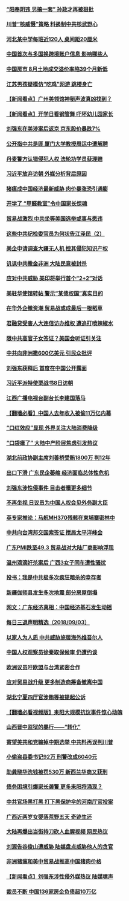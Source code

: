 #### [“阳奉阴违 另搞一套” 孙政才再被狠批](../pages/nsc413/n10690776.md) 

#### [川普“核威慑”策略 料遏制中共核武野心](../pages/nsc413/n10690355.md) 

#### [河北某中学每班近120人 桌间距20厘米](../pages/nsc413/n10690804.md) 

#### [中国首次与多国换跨境账户信息 影响哪些人](../pages/nsc413/n10690707.md) 

#### [中国房市 8月土地成交溢价率陷39个月新低](../pages/nsc413/n10690536.md) 

#### [江苏男孩疑模仿“吃鸡”网游 跳楼身亡](../pages/nsc413/n10690650.md) 

#### [【新闻看点】广州美领馆神秘声波真凶找到？](../pages/nsc413/n10690239.md) 

#### [【新闻看点】开学日看钢管舞 吓坏幼儿园家长](../pages/nsc413/n10690596.md) 

#### [刘强东在美涉案后返京 京东股价暴跌7%](../pages/nsc413/n10690603.md) 

#### [公开指中共是匪 厦门大学教授周运中遭解聘](../pages/nsc413/n10690510.md) 

#### [丹麦警方认错侵犯人权 法轮功学员获理赔](../pages/nsc413/n10690044.md) 

#### [习近平放弃访朝 外媒分析背后原因](../pages/nsc413/n10690315.md) 

#### [猪瘟成中国经济最新威胁 肉价暴涨恐引通膨](../pages/nsc413/n10690442.md) 

#### [开学了 “甲醛教室”令中国家长惊魂](../pages/nsc413/n10688453.md) 

#### [贸易战激烈 中共坐等美国选举或事与愿违](../pages/nsc413/n10690050.md) 

#### [这些中共纪检委官员为何状告江泽民（2）](../pages/nsc413/n10672014.md) 

#### [美企申请调查大疆无人机 控其侵犯知识产权](../pages/nsc413/n10690248.md) 

#### [讥讽中共撒金非洲 大陆民意被封杀](../pages/nsc413/n10690140.md) 

#### [应对中共威胁 美印将举行首个“2+2”对话](../pages/nsc413/n10690199.md) 

#### [美驻华使馆转帖 警示“某债权国”真实目的](../pages/nsc413/n10690176.md) 

#### [在华外企撤资潮 贸易战或成最后一根稻草](../pages/nsc413/n10690084.md) 

#### [君融贷受害人大连信访办维权 遭追打喷辣椒水](../pages/nsc413/n10689817.md) 

#### [限中共高官子女签证？美国会听证引关注](../pages/nsc413/n10687873.md) 

#### [中共向非洲撒600亿美元 引民众批评](../pages/nsc413/n10688953.md) 

#### [刘强东获释后 首度在中国公开露面](../pages/nsc413/n10690019.md) 

#### [习近平派特使栗战书8日访朝](../pages/nsc413/n10690022.md) 

#### [江西广播电视台副台长李建国落马](../pages/nsc413/n10689785.md) 

#### [【翻墙必看】中国人去年收入被偷11万亿内幕](../pages/nsc413/n10687137.md) 

#### [“口红效应”显现 外界关注大陆消费降级](../pages/nsc413/n10689025.md) 

#### [“口袋瘪了” 大陆中产阶层焦虑引发热议](../pages/nsc413/n10689471.md) 

#### [湖北前政协副主席刘善桥受贿1800万 判12年](../pages/nsc413/n10689738.md) 

#### [出口下滑 广东民企萎缩 经济面临总体性危机](../pages/nsc413/n10689796.md) 

#### [刘强东涉性侵事件 目击者曝更多细节](../pages/nsc413/n10689469.md) 

#### [不再坐视 日议员为中国人权会见外务副大臣](../pages/nsc413/n10689698.md) 

#### [英专家推论：马航MH370残骸在柬埔寨密林中](../pages/nsc413/n10689005.md) 

#### [中共向台湾邦交国索签证 搅局太平洋峰会](../pages/nsc413/n10689483.md) 

#### [广东PMI跌至49.3 贸易战对大陆厂商影响浮现](../pages/nsc413/n10688676.md) 

#### [温州滴滴奸杀案后 广西3女子同车遭性骚扰](../pages/nsc413/n10688662.md) 

#### [投书：我是中共极多次疯狂暗杀的幸存者](../pages/nsc413/n10688808.md) 

#### [新疆伽师县发生多次地震 部分房屋倒塌](../pages/nsc413/n10688717.md) 

#### [网文：广东经济真相：中国经济基石发生动摇](../pages/nsc413/n10688190.md) 

#### [每日三退声明精选（2018/09/03）](../pages/nsc413/n10688632.md) 

#### [以家人为人质 中共威胁旅居海外维吾尔人](../pages/nsc413/n10688246.md) 

#### [中国人权观察员徐秦取保候审 仍遭约谈](../pages/nsc413/n10688166.md) 

#### [欧洲议员吁欧盟与台湾紧密合作](../pages/nsc413/n10688339.md) 

#### [应对贸易战升级 更多制造商筹备撤离中国](../pages/nsc413/n10688073.md) 

#### [湖北宁夏四厅官涉贿等被提起公诉](../pages/nsc413/n10687887.md) 

#### [【翻墙必看视频版】耒阳大规模抗议事件惊心动魄](../pages/nsc413/n10685723.md) 

#### [山西晋中监狱的暴行——“转化”](../pages/nsc413/n10685242.md) 

#### [寄望美共和党输掉中期选举 中共料再误判川普](../pages/nsc413/n10687983.md) 

#### [小偷盗县委书记92万 刑警改成6040元](../pages/nsc413/n10688067.md) 

#### [助龚晓华洗钱被罚530万 新西兰华商又获刑](../pages/nsc413/n10688020.md) 

#### [债务困境引爆家长袭警 更多耒阳将涌现？](../pages/nsc413/n10688023.md) 

#### [中共官场黑打黑 打下黑保护伞的河南厅官投案](../pages/nsc413/n10687895.md) 

#### [广西近两岁女婴落荒野五天 奇迹生还](../pages/nsc413/n10687901.md) 

#### [大陆再爆出当街持刀砍人血腥视频 网民热议](../pages/nsc413/n10687643.md) 

#### [刘源告谷俊山遭威胁 陆媒盘点威胁他人的贪官](../pages/nsc413/n10687839.md) 

#### [非洲猪瘟和美中贸易战推高中国猪肉价格](../pages/nsc413/n10687852.md) 

#### [【新闻看点】刘强东涉性侵外媒热议 陆媒噤声](../pages/nsc413/n10687598.md) 

#### [裁员不断 中国136家房企负债超10万亿](../pages/nsc413/n10687766.md) 

